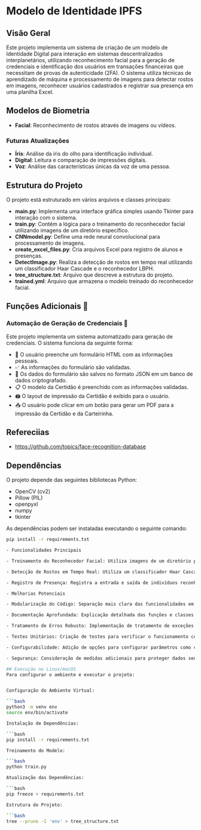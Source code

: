 # Modelo de Identidade IPFS

## Visão Geral

Este projeto implementa um sistema de criação de um modelo de Identidade Digital para interação em sistemas descentralizados interplanetários, utilizando reconhecimento facial para a geração de credenciais e identificação dos usuários em transações financeiras que necessitam de provas de autenticidade (2FA). O sistema utiliza técnicas de aprendizado de máquina e processamento de imagens para detectar rostos em imagens, reconhecer usuários cadastrados e registrar sua presença em uma planilha Excel.

## Modelos de Biometria

- **Facial**: Reconhecimento de rostos através de imagens ou vídeos.

### Futuras Atualizações

- **Íris**: Análise da íris do olho para identificação individual.
- **Digital**: Leitura e comparação de impressões digitais.
- **Voz**: Análise das características únicas da voz de uma pessoa.

## Estrutura do Projeto

O projeto está estruturado em vários arquivos e classes principais:

- **main.py**: Implementa uma interface gráfica simples usando Tkinter para interação com o sistema.
- **train.py**: Contém a lógica para o treinamento do reconhecedor facial utilizando imagens de um diretório específico.
- **CNNmodel.py**: Define uma rede neural convolucional para processamento de imagens.
- **create_excel_files.py**: Cria arquivos Excel para registro de alunos e presenças.
- **DetectImage.py**: Realiza a detecção de rostos em tempo real utilizando um classificador Haar Cascade e o reconhecedor LBPH.
- **tree_structure.txt**: Arquivo que descreve a estrutura do projeto.
- **trained.yml**: Arquivo que armazena o modelo treinado do reconhecedor facial.

## Funções Adicionais 📝

### Automação de Geração de Credenciais 🤖

Este projeto implementa um sistema automatizado para geração de credenciais. O sistema funciona da seguinte forma:

- 📄 O usuário preenche um formulário HTML com as informações pessoais.
- ✅ As informações do formulário são validadas.
- 💾 Os dados do formulário são salvos no formato JSON em um banco de dados criptografado.
- 📋 O modelo da Certidão é preenchido com as informações validadas.
- 🖨️ O layout de impressão da Certidão é exibido para o usuário.
- 📥 O usuário pode clicar em um botão para gerar um PDF para a impressão da Certidão e da Carteirinha.

## Refereciias

- <https://github.com/topics/face-recognition-database>

## Dependências

O projeto depende das seguintes bibliotecas Python:

- OpenCV (cv2)
- Pillow (PIL)
- openpyxl
- numpy
- tkinter

As dependências podem ser instaladas executando o seguinte comando:

```bash
pip install -r requirements.txt

- Funcionalidades Principais

- Treinamento do Reconhecedor Facial: Utiliza imagens de um diretório para treinar um modelo de reconhecimento facial.

- Detecção de Rostos em Tempo Real: Utiliza um classificador Haar Cascade para detectar rostos em vídeo ao vivo.

- Registro de Presença: Registra a entrada e saída de indivíduos reconhecidos em uma planilha Excel.

- Melhorias Potenciais

- Modularização do Código: Separação mais clara das funcionalidades em módulos reutilizáveis.

- Documentação Aprofundada: Explicação detalhada das funções e classes em comentários no código.

- Tratamento de Erros Robusto: Implementação de tratamento de exceções para melhor robustez.

- Testes Unitários: Criação de testes para verificar o funcionamento correto das funcionalidades.

- Configurabilidade: Adição de opções para configurar parâmetros como caminhos de diretório e arquivos.

- Segurança: Consideração de medidas adicionais para proteger dados sensíveis e prevenir vulnerabilidades.

## Execução no Linux/macOS
Para configurar o ambiente e executar o projeto:


Configuração do Ambiente Virtual:

```bash
python3 -m venv env
source env/bin/activate

Instalação de Dependências:

```bash
pip install -r requirements.txt

Treinamento do Modelo:

```bash
python train.py

Atualização das Dependências:

```bash
pip freeze > requirements.txt

Estrutura do Projeto:

```bash
tree --prune -I 'env' > tree_structure.txt
